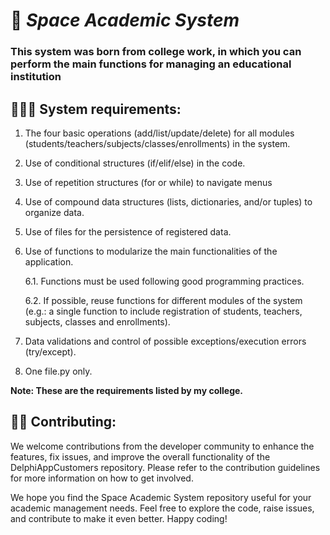 # **🖖 _Space Academic System_**

### This system was born from college work, in which you can perform the main functions for managing an educational institution

## **👨🏻‍🚀 System requirements:**

1. The four basic operations (add/list/update/delete) for all modules (students/teachers/subjects/classes/enrollments) in the system.
2. Use of conditional structures (if/elif/else) in the code.
3. Use of repetition structures (for or while) to navigate menus
4. Use of compound data structures (lists, dictionaries, and/or tuples) to organize data.
5. Use of files for the persistence of registered data.
6. Use of functions to modularize the main functionalities of the application.

    6.1. Functions must be used following good programming practices.

    6.2. If possible, reuse functions for different modules of the system (e.g.: a single function to include registration of students, teachers, subjects, classes and enrollments).

7. Data validations and control of possible exceptions/execution errors (try/except).
8. One file.py only.

**Note: These are the requirements listed by my college.**

## **🤝🏻 Contributing:**
We welcome contributions from the developer community to enhance the features, fix issues, and improve the overall functionality of the DelphiAppCustomers repository. Please refer to the contribution guidelines for more information on how to get involved.

We hope you find the Space Academic System repository useful for your academic management needs. Feel free to explore the code, raise issues, and contribute to make it even better. Happy coding!
